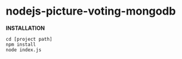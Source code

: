 nodejs-picture-voting-mongodb
=============================


**INSTALLATION**

    cd [project path]
    npm install
    node index.js
